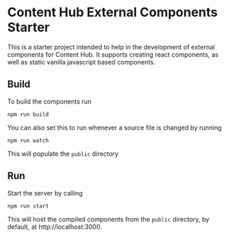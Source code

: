 # Content Hub External Components Starter

This is a starter project intended to help in the development of external components for Content Hub. It supports creating react components, as well as static vanilla javascript based components.

## Build

To build the components run

```
npm run build
```

You can also set this to run whenever a source file is changed by running

```
npm run watch
```

This will populate the `public` directory

## Run

Start the server by calling

```
npm run start
```

This will host the compiled components from the `public` directory, by default, at http://localhost:3000.
